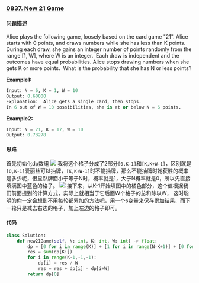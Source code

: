 ### [0837. New 21 Game](https://leetcode-cn.com/problems/new-21-game/)

#### 问题描述

Alice plays the following game, loosely based on the card game "21".
Alice starts with 0 points, and draws numbers while she has less than K points.  During each draw, she gains an integer number of points randomly from the range [1, W], where W is an integer.  Each draw is independent and the outcomes have equal probabilities.
Alice stops drawing numbers when she gets K or more points.  What is the probability that she has N or less points?

**Example1:**
```python
Input: N = 6, K = 1, W = 10
Output: 0.60000
Explanation:  Alice gets a single card, then stops.
In 6 out of W = 10 possibilities, she is at or below N = 6 points.
```

**Example2:**
```python
Input: N = 21, K = 17, W = 10
Output: 0.73278
```
#### 思路
首先初始化dp数组
![](http://markdown.diobrando0825.cn/2020-06-03-Screen%20Shot%202020-06-03%20at%2011.48.20%20PM.png)
我将这个格子分成了2部分`[0,K-1]`和`[K,K+W-1]`，区别就是`[0,K-1]`爱丽丝可以抽牌，`[K,K+W-1]`时不能抽牌，那么不能抽牌时她获胜的概率是多少呢，很显然牌面小于等于N时，概率就是1，大于N概率就是0，所以先直接填满图中蓝色的格子。
![](http://markdown.diobrando0825.cn/2020-06-03-Screen%20Shot%202020-06-03%20at%2011.49.03%20PM.png)
接下来，从K-1开始填图中的橘色部分，这个值根据我们前面提到的计算方式，实际上就相当于它后面W个格子的总和除以W，
这时聪明的你一定会想到不用每轮都累加的方法吧，用一个s变量来保存累加结果，而下一轮只是减去右边的格子，加上左边的格子即可。

#### 代码
```python
class Solution:
    def new21Game(self, N: int, K: int, W: int) -> float:
        dp = [0 for i in range(K)] + [1 for i in range(N-K+1)] + [0 for i in range(K+W-N-1)]
        res = sum(dp[K:])
        for i in range(K-1,-1,-1):
            dp[i] = res / W
            res = res + dp[i] - dp[i+W]
        return dp[0]
```